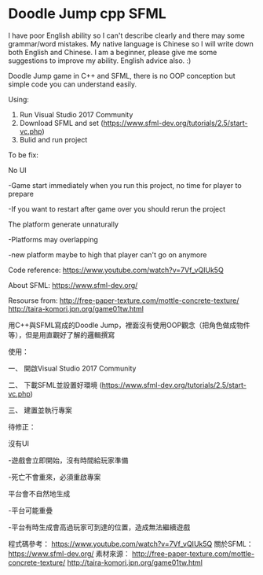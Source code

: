 # Doodle Jump cpp SFML

I have poor English ability so I can't describe clearly and there may some grammar/word mistakes. My native language is Chinese so I will write down both English and Chinese.
I am a beginner, please give me some suggestions to improve my ability. English advice also. :)

Doodle Jump game in C++ and SFML, there is no OOP conception but simple code you can understand easily.

Using:
1. Run Visual Studio 2017 Community
2. Download SFML and set (https://www.sfml-dev.org/tutorials/2.5/start-vc.php)
3. Bulid and run project

To be fix:

No UI

  -Game start immediately when you run this project, no time for player to prepare
  
  -If you want to restart after game over you should rerun the project

The platform generate unnaturally

 -Platforms may overlapping
 
 -new platform maybe to high that player can't go on anymore

Code reference: https://www.youtube.com/watch?v=7Vf_vQIUk5Q

About SFML: https://www.sfml-dev.org/

Resourse from: 
http://free-paper-texture.com/mottle-concrete-texture/
http://taira-komori.jpn.org/game01tw.html

用C++與SFML寫成的Doodle Jump，裡面沒有使用OOP觀念（把角色做成物件等），但是用直觀好了解的邏輯撰寫

使用：

一、 開啟Visual Studio 2017 Community

二、 下載SFML並設置好環境 (https://www.sfml-dev.org/tutorials/2.5/start-vc.php)

三、 建置並執行專案

待修正：

沒有UI

  -遊戲會立即開始，沒有時間給玩家準備
  
  -死亡不會重來，必須重啟專案
  
平台會不自然地生成

  -平台可能重疊
  
  -平台有時生成會高過玩家可到達的位置，造成無法繼續遊戲

程式碼參考： https://www.youtube.com/watch?v=7Vf_vQIUk5Q
關於SFML： https://www.sfml-dev.org/
素材來源：
http://free-paper-texture.com/mottle-concrete-texture/
http://taira-komori.jpn.org/game01tw.html
